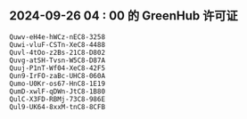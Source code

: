 ## 2024-09-26 04 : 00 的 GreenHub 许可证
```
Quwv-eH4e-hWCz-nEC8-3258
Quwi-vluF-CSTn-XeC8-4488
Quvl-4tOo-z2Bs-21C8-D802
Quvg-atSH-Tvsn-W5C8-D87A
Quuj-P1nT-Wf04-XeC8-42F5
Qun9-IrFO-zaBc-UHC8-060A
Qumo-U0Kr-os67-HnC8-1E19
QumD-xwlF-qDWn-JtC8-1B80
QulC-X3FD-RBMj-73C8-986E
Qul9-UK64-8xxM-tnC8-8CFB
```
